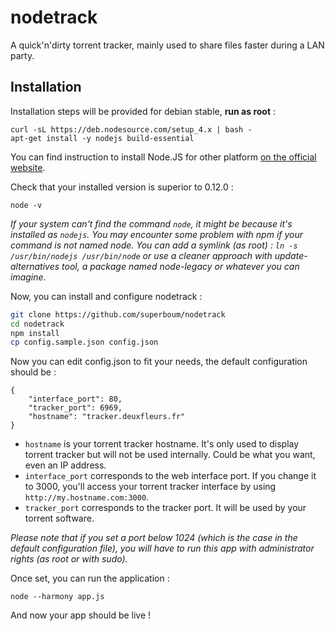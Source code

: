 nodetrack
=========

A quick'n'dirty torrent tracker, mainly used to share files faster during a LAN party.

Installation
-------------

Installation steps will be provided for debian stable, **run as root** :

```
curl -sL https://deb.nodesource.com/setup_4.x | bash -
apt-get install -y nodejs build-essential
```

You can find instruction to install Node.JS for other platform [on the official website](https://nodejs.org/en/download/package-manager).

Check that your installed version is superior to 0.12.0 :

```
node -v
```

*If your system can't find the command `node`, it might be because it's installed as `nodejs`. You may encounter some problem with npm if your command is not named node. You can add a symlink (as root) : `ln -s /usr/bin/nodejs /usr/bin/node` or use a cleaner approach with update-alternatives tool, a package named node-legacy or whatever you can imagine*.

Now, you can install and configure nodetrack :

```bash
git clone https://github.com/superboum/nodetrack
cd nodetrack
npm install
cp config.sample.json config.json
```

Now you can edit config.json to fit your needs, the default configuration should be :

```
{
    "interface_port": 80,
    "tracker_port": 6969,
    "hostname": "tracker.deuxfleurs.fr"
}
```

 * `hostname` is your torrent tracker hostname. It's only used to display torrent tracker but will not be used internally. Could be what you want, even an IP address.
 * `interface_port` corresponds to the web interface port. If you change it to 3000, you'll access your torrent tracker interface by using `http://my.hostname.com:3000`.
 * `tracker_port` corresponds to the tracker port. It will be used by your torrent software.

*Please note that if you set a port below 1024 (which is the case in the default configuration file), you will have to run this app with administrator rights (as root or with sudo).*

Once set, you can run the application :

```
node --harmony app.js
```

And now your app should be live !

